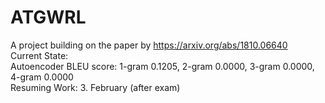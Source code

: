 # ATGWRL
A project building on the paper by https://arxiv.org/abs/1810.06640 <br>
Current State:<br>
Autoencoder BLEU score: 1-gram 0.1205, 2-gram 0.0000, 3-gram 0.0000, 4-gram 0.0000 <br>
Resuming Work: 3. February (after exam)
